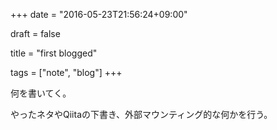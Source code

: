 +++
date = "2016-05-23T21:56:24+09:00"

draft = false

title = "first blogged"

tags = ["note", "blog"]
+++

何を書いてく。

やったネタやQiitaの下書き、外部マウンティング的な何かを行う。

